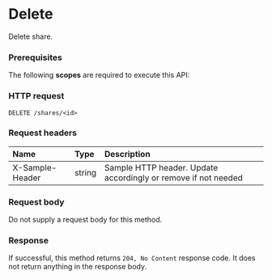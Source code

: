 # Delete

Delete share.
### Prerequisites
The following **scopes** are required to execute this API: 
### HTTP request
<!-- { "blockType": "ignored" } -->
```http
DELETE /shares/<id>

```
### Request headers
| Name       | Type | Description|
|:---------------|:--------|:----------|
| X-Sample-Header  | string  | Sample HTTP header. Update accordingly or remove if not needed|

### Request body
Do not supply a request body for this method.


### Response
If successful, this method returns `204, No Content` response code. It does not return anything in the response body.


<!-- uuid: 499ae552-4342-419a-8776-32a3fdb80237
2015-10-16 23:06:09 UTC -->
<!-- {
  "type": "#page.annotation",
  "description": "Delete",
  "keywords": "",
  "section": "documentation",
  "tocPath": ""
}-->